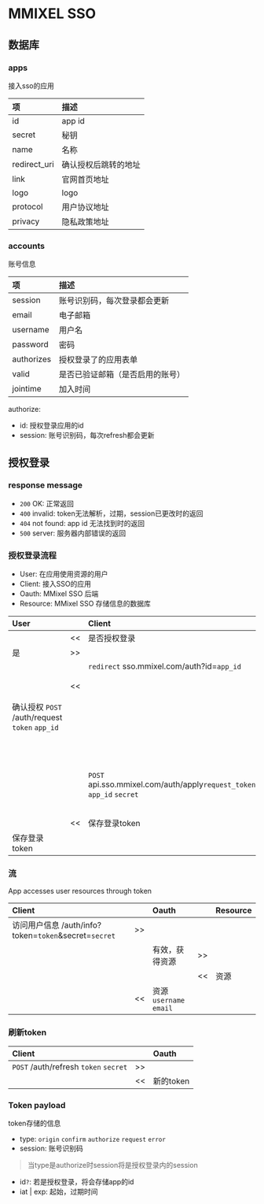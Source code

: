 # MMIXEL SSO

## 数据库

### apps

接入sso的应用

| 项           | 描述                 |
| :----------- | :------------------- |
| id           | app id               |
| secret       | 秘钥                 |
| name         | 名称                 |
| redirect_uri | 确认授权后跳转的地址 |
| link         | 官网首页地址         |
| logo         | logo                 |
| protocol     | 用户协议地址         |
| privacy      | 隐私政策地址         |

### accounts

账号信息

| 项         | 描述                             |
| :--------- | :------------------------------- |
| session    | 账号识别码，每次登录都会更新     |
| email      | 电子邮箱                         |
| username   | 用户名                           |
| password   | 密码                             |
| authorizes | 授权登录了的应用表单             |
| valid      | 是否已验证邮箱（是否启用的账号） |
| jointime   | 加入时间                         |

authorize:
- id: 授权登录应用的id
- session: 账号识别码，每次refresh都会更新

## 授权登录

### response message

- `200` OK: 正常返回
- `400` invalid: token无法解析，过期，session已更改时的返回
- `404` not found: app id 无法找到时的返回
- `500` server: 服务器内部错误的返回

### 授权登录流程

- User: 在应用使用资源的用户
- Client: 接入SSO的应用
- Oauth: MMixel SSO 后端
- Resource: MMixel SSO 存储信息的数据库

| User                                           |      | Client                                                                |      | Oauth                                          |
| :--------------------------------------------- | :--- | :-------------------------------------------------------------------- | :--- | :--------------------------------------------- |
|                                                | <<   | 是否授权登录                                                          |      |                                                |
| 是                                             | >>   |                                                                       |      |                                                |
|                                                |      | `redirect` sso.mmixel.com/auth?id=`app_id`                            | >>   |                                                |
|                                                | <<   |                                                                       |      | 对于`app_id`的授权表单                         |
| 确认授权 `POST` /auth/request `token` `app_id` |      |                                                                       | >>   |                                                |
|                                                |      |                                                                       | <<   | token有效，跳转源站/auth?token=`request_token` |
|                                                |      | `POST` api.sso.mmixel.com/auth/apply`request_token` `app_id` `secret` | >>   |                                                |
|                                                |      |                                                                       | <<   | 授权登录token `token`                          |
|                                                | <<   | 保存登录token                                                         |      |                                                |
| 保存登录token                                  |      |                                                                       |      |                                                |

### 流

App accesses user resources through token

| Client                                                |      | Oauth                    |      | Resource |
| :---------------------------------------------------- | :--- | :----------------------- | :--- | :------- |
| 访问用户信息 /auth/info?token=`token`&secret=`secret` | >>   |                          |      |          |
|                                                       |      | 有效，获得资源           | >>   |          |
|                                                       |      |                          | <<   | 资源     |
|                                                       | <<   | 资源  `username` `email` |      |          |

### 刷新token

| Client                                |      | Oauth     |
| :------------------------------------ | :--- | :-------- |
| `POST` /auth/refresh `token` `secret` | >>   |           |
|                                       | <<   | 新的token |

### Token payload

token存储的信息

- type: `origin` `confirm` `authorize` `request` `error`
- session: 账号识别码
> 当type是authorize时session将是授权登录内的session
- id`?`: 若是授权登录，将会存储app的id
- iat | exp: 起始，过期时间
